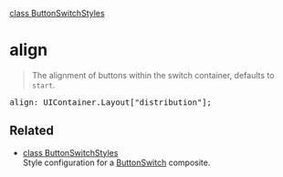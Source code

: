 [class ButtonSwitchStyles](ButtonSwitchStyles.md)

# align

> The alignment of buttons within the switch container, defaults to `start`.

<pre class="docgen_signature">align: UIContainer.Layout[&quot;distribution&quot;];</pre>

## Related

- [<!--{ref:class}-->class ButtonSwitchStyles](ButtonSwitchStyles.md) \
    Style configuration for a [ButtonSwitch](ButtonSwitch.md) composite.
